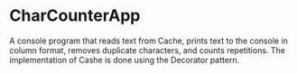 # CharCounterApp
A console program that reads text from Cache, prints text to the console in column format, removes duplicate characters, and counts repetitions. The implementation of Cashe is done using the Decorator pattern.
